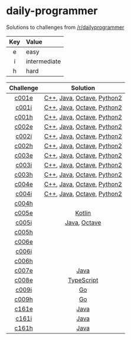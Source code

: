 # daily-programmer

Solutions to challenges from [/r/dailyprogrammer](https://www.reddit.com/r/dailyprogrammer/)

| Key | Value        |
| :-: | :----------- |
| e   | easy         |
| i   | intermediate |
| h   | hard         |

| Challenge | Solution |
| :-------: | :------: |
| [c001e](https://www.reddit.com/r/dailyprogrammer/comments/pih8x/easy_challenge_1/) | [C++](https://github.com/jimmynguyen/daily-programmer/blob/master/challenges/easy/c001e/c001e.cpp), [Java](https://github.com/jimmynguyen/daily-programmer/blob/master/challenges/easy/c001e/c001e.java), [Octave](https://github.com/jimmynguyen/daily-programmer/blob/master/challenges/easy/c001e/c001e.m), [Python2](https://github.com/jimmynguyen/daily-programmer/blob/master/challenges/easy/c001e/c001e.py) |
| [c001i](https://www.reddit.com/r/dailyprogrammer/comments/pihtx/intermediate_challenge_1/) | [C++](https://github.com/jimmynguyen/daily-programmer/blob/master/challenges/intermediate/c001i/c001i.cpp), [Java](https://github.com/jimmynguyen/daily-programmer/blob/master/challenges/intermediate/c001i/c001i.java), [Octave](https://github.com/jimmynguyen/daily-programmer/blob/master/challenges/intermediate/c001i/c001i.m), [Python2](https://github.com/jimmynguyen/daily-programmer/blob/master/challenges/intermediate/c001i/c001i.py) |
| [c001h](https://www.reddit.com/r/dailyprogrammer/comments/pii6j/difficult_challenge_1/) | [C++](https://github.com/jimmynguyen/daily-programmer/blob/master/challenges/hard/c001h/c001h.cpp), [Java](https://github.com/jimmynguyen/daily-programmer/blob/master/challenges/hard/c001h/c001h.java), [Octave](https://github.com/jimmynguyen/daily-programmer/blob/master/challenges/hard/c001h/c001h.m), [Python2](https://github.com/jimmynguyen/daily-programmer/blob/master/challenges/hard/c001h/c001h.py) |
| [c002e](https://www.reddit.com/r/dailyprogrammer/comments/pjbj8/easy_challenge_2/) | [C++](https://github.com/jimmynguyen/daily-programmer/blob/master/challenges/easy/c002e/c002e.cpp), [Java](https://github.com/jimmynguyen/daily-programmer/blob/master/challenges/easy/c002e/c002e.java), [Octave](https://github.com/jimmynguyen/daily-programmer/blob/master/challenges/easy/c002e/c002e.m), [Python2](https://github.com/jimmynguyen/daily-programmer/blob/master/challenges/easy/c002e/c002e.py) |
| [c002i](https://www.reddit.com/r/dailyprogrammer/comments/pjbuj/intermediate_challenge_2/) | [C++](https://github.com/jimmynguyen/daily-programmer/blob/master/challenges/intermediate/c002i/c002i.cpp), [Java](https://github.com/jimmynguyen/daily-programmer/blob/master/challenges/intermediate/c002i/c002i.java), [Octave](https://github.com/jimmynguyen/daily-programmer/blob/master/challenges/intermediate/c002i/c002i.m), [Python2](https://github.com/jimmynguyen/daily-programmer/blob/master/challenges/intermediate/c002i/c002i.py) |
| [c002h](https://www.reddit.com/r/dailyprogrammer/comments/pjsdx/difficult_challenge_2/) | [C++](https://github.com/jimmynguyen/daily-programmer/blob/master/challenges/hard/c002h/c002h.cpp), [Java](https://github.com/jimmynguyen/daily-programmer/blob/master/challenges/hard/c002h/c002h.java), [Octave](https://github.com/jimmynguyen/daily-programmer/blob/master/challenges/hard/c002h/c002h.m), [Python2](https://github.com/jimmynguyen/daily-programmer/blob/master/challenges/hard/c002h/c002h.py) |
| [c003e](https://www.reddit.com/r/dailyprogrammer/comments/pkw2m/2112012_challenge_3_easy/) | [C++](https://github.com/jimmynguyen/daily-programmer/blob/master/challenges/easy/c003e/c003e.cpp), [Java](https://github.com/jimmynguyen/daily-programmer/blob/master/challenges/easy/c003e/c003e.java), [Octave](https://github.com/jimmynguyen/daily-programmer/blob/master/challenges/easy/c003e/c003e.m), [Python2](https://github.com/jimmynguyen/daily-programmer/blob/master/challenges/easy/c003e/c003e.py) |
| [c003i](https://www.reddit.com/r/dailyprogrammer/comments/pkwb1/2112012_challenge_3_intermediate/) | [C++](https://github.com/jimmynguyen/daily-programmer/blob/master/challenges/intermediate/c003i/c003i.cpp), [Java](https://github.com/jimmynguyen/daily-programmer/blob/master/challenges/intermediate/c003i/c003i.java), [Octave](https://github.com/jimmynguyen/daily-programmer/blob/master/challenges/intermediate/c003i/c003i.m), [Python2](https://github.com/jimmynguyen/daily-programmer/blob/master/challenges/intermediate/c003i/c003i.py) |
| [c003h](https://www.reddit.com/r/dailyprogrammer/comments/pkwgf/2112012_challenge_3_difficult/) | [C++](https://github.com/jimmynguyen/daily-programmer/blob/master/challenges/hard/c003h/c003h.cpp), [Java](https://github.com/jimmynguyen/daily-programmer/blob/master/challenges/hard/c003h/c003h.java), [Octave](https://github.com/jimmynguyen/daily-programmer/blob/master/challenges/hard/c003h/c003h.m), [Python2](https://github.com/jimmynguyen/daily-programmer/blob/master/challenges/hard/c003h/c003h.py) |
| [c004e](https://www.reddit.com/r/dailyprogrammer/comments/pm6oj/2122012_challenge_4_easy/) | [C++](https://github.com/jimmynguyen/daily-programmer/blob/master/challenges/easy/c004e/c004e.cpp), [Java](https://github.com/jimmynguyen/daily-programmer/blob/master/challenges/easy/c004e/c004e.java), [Octave](https://github.com/jimmynguyen/daily-programmer/blob/master/challenges/easy/c004e/c004e.m), [Python2](https://github.com/jimmynguyen/daily-programmer/blob/master/challenges/easy/c004e/c004e.py) |
| [c004i](https://www.reddit.com/r/dailyprogrammer/comments/pm6sq/2122012_challenge_4_intermediate/) | [C++](https://github.com/jimmynguyen/daily-programmer/blob/master/challenges/intermediate/c004i/c004i.cpp), [Java](https://github.com/jimmynguyen/daily-programmer/blob/master/challenges/intermediate/c004i/c004i.java), [Octave](https://github.com/jimmynguyen/daily-programmer/blob/master/challenges/intermediate/c004i/c004i.m), [Python2](https://github.com/jimmynguyen/daily-programmer/blob/master/challenges/intermediate/c004i/c004i.py) |
| [c004h](https://www.reddit.com/r/dailyprogrammer/comments/pm7g7/2122012_challange_4_difficult/) ||
| [c005e](https://www.reddit.com/r/dailyprogrammer/comments/pnhyn/2122012_challenge_5_easy/) | [Kotlin](https://github.com/jimmynguyen/daily-programmer/blob/master/challenges/easy/c006e/c006e.kt) |
| [c005i](https://www.reddit.com/r/dailyprogrammer/comments/pnhtj/2132012_challenge_5_intermediate/) | [Java](https://github.com/jimmynguyen/daily-programmer/blob/master/challenges/intermediate/c005i/c005i.java), [Octave](https://github.com/jimmynguyen/daily-programmer/blob/master/challenges/intermediate/c005i/c005i.m) |
| [c005h](https://www.reddit.com/r/dailyprogrammer/comments/pniaw/2132012_challenge_5_difficult/) ||
| [c006e](https://www.reddit.com/r/dailyprogrammer/comments/pp53w/2142012_challenge_6_easy/) ||
| [c006i](https://www.reddit.com/r/dailyprogrammer/comments/pp81n/2142012_challenge_6_intermediate/) ||
| [c006h](https://www.reddit.com/r/dailyprogrammer/comments/pp7vo/2142012_challenge_6_difficult/) ||
| [c007e](https://www.reddit.com/r/dailyprogrammer/comments/pr2xr/2152012_challenge_7_easy/) | [Java](https://github.com/jimmynguyen/daily-programmer/blob/master/challenges/easy/c007e/c007e.java) |
| [c008e](https://www.reddit.com/r/dailyprogrammer/comments/pserp/2162012_challenge_8_easy/) | [TypeScript](https://github.com/jimmynguyen/daily-programmer/blob/master/challenges/easy/c008e/c008e.ts) |
| [c009i](https://www.reddit.com/r/dailyprogrammer/comments/pu1y6/2172012_challenge_9_intermediate/) | [Go](https://github.com/jimmynguyen/daily-programmer/blob/master/challenges/intermediate/c009i/c009i.go) |
| [c009h](https://www.reddit.com/r/dailyprogrammer/comments/pu2c0/2172012_challenge_9_difficult/) | [Go](https://github.com/jimmynguyen/daily-programmer/blob/master/challenges/hard/c009h/c009h.go) |
| [c161e](https://www.reddit.com/r/dailyprogrammer/comments/24r50l/552014_161_easy_blackjack/) | [Java](https://github.com/jimmynguyen/daily-programmer/tree/master/challenges/easy/c161e/java/src/io/github/jimmynguyen/dailyprogrammer/c161e) |
| [c161i](https://www.reddit.com/r/dailyprogrammer/comments/24ypno/572014_challenge_161_medium_appointing_workers/) | [Java](https://github.com/jimmynguyen/daily-programmer/tree/master/challenges/intermediate/c161i/java/src/io/github/jimmynguyen/dailyprogrammer/c161i) |
| [c161h](https://www.reddit.com/r/dailyprogrammer/comments/25576s/592014_challenge_161_hard_phone_network/) | [Java](https://github.com/jimmynguyen/daily-programmer/tree/master/challenges/hard/c161h/java/src/io/github/jimmynguyen/dailyprogrammer/c161h) |